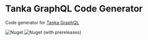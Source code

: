 # Tanka GraphQL Code Generator

Code generator for [Tanka GraphQL](https://pekkah.github.io/tanka-graphql/)

![Nuget](https://img.shields.io/nuget/v/tanka.graphql.generator?style=flat-square)
![Nuget (with prereleases)](https://img.shields.io/nuget/vpre/tanka.graphql.generator?style=flat-square)
